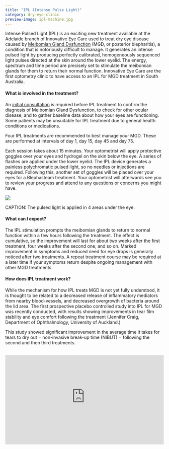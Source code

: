 ```yaml
---
title: "IPL (Intense Pulse Light)"
category: dry-eye-clinic
preview-image: ipl-machine.jpg
---
```


<div class="employee-heading">
<p>Intense Pulsed Light (IPL) is an exciting new treatment available at the Adelaide branch of Innovative Eye Care used to treat dry eye disease caused by <a href="/what-we-do/meibomian-gland-dysfunction">Meibomian Gland Dysfunction</a> (MGD, or posterior blepharitis), a condition that is notoriously difficult to manage. It generates an intense pulsed light by producing perfectly calibrated, homogeneously sequenced light pulses directed at the skin around the lower eyelid. The energy, spectrum and time period are precisely set to stimulate the meibomian glands for them to return their normal function. Innovative Eye Care are the first optometry clinic to have access to an IPL for MGD treatment in South Australia.</p>
</div>

#### What is involved in the treatment?

An [initial consultation](/what-we-do/eye-exam) is required before IPL treatment to confirm the diagnosis of Meibomian Gland Dysfunction, to check for other ocular disease, and to gather baseline data about how your eyes are functioning. Some patients may be unsuitable for IPL treatment due to general health conditions or medications.

Four IPL treatments are recommended to best manage your MGD. These are performed at intervals of day 1, day 15, day 45 and day 75. 

Each session takes about 15 minutes. Your optometrist will apply protective goggles over your eyes and hydrogel on the skin below the eye. A series of flashes are applied under the lower eyelid. The IPL device generates a painless polychromatic pulsed light, so no needles or injections are required. Following this, another set of goggles will be placed over your eyes for a Blephasteam treatment. Your optometrist will afterwards see you to review your progress and attend to any questions or concerns you might have.

![](/uploads/ipl-face.jpg)

CAPTION: The pulsed light is applied in 4 areas under the eye.

#### What can I expect? 

The IPL stimulation prompts the meibomian glands to return to normal function within a few hours following the treatment. The effect is cumulative, so the improvement will last for about two weeks after the first treatment, four weeks after the second one, and so on. Marked improvement in symptoms and reduced need for eye drops is generally noticed after two treatments. A repeat treatment course may be required at a later time if your symptoms return despite ongoing management with other MGD treatments.

#### How does IPL treatment work?

While the mechanism for how IPL treats MGD is not yet fully understood, it is thought to be related to a decreased release of inflammatory mediators from nearby blood-vessels, and decreased overgrowth of bacteria around the lid area. The first prospective placebo controlled study into IPL for MGD was recently conducted, with results showing improvements in tear film stability and eye comfort following the treatment (Jennifer Craig, Department of Ophthalmology, University of Auckland.) 

This study showed significant improvement in the average time it takes for tears to dry out − non-invasive break-up time (NIBUT) − following the second and then third treatments.

<br>

<div class="myWrapper" style="position: relative; padding-bottom: 56.25%; height: 0;"><iframe frameborder="0" type="text/html" src="https://2689-2347.captiv8online.com/animations/embed/one/lids-ipl-treatment?player_width=100%&player_height=100%&site_company_language=34&autostart=false" width="100%" height="100%" style="position:absolute;top:0;left:0;width:100%;height:100%;"></iframe></div>
